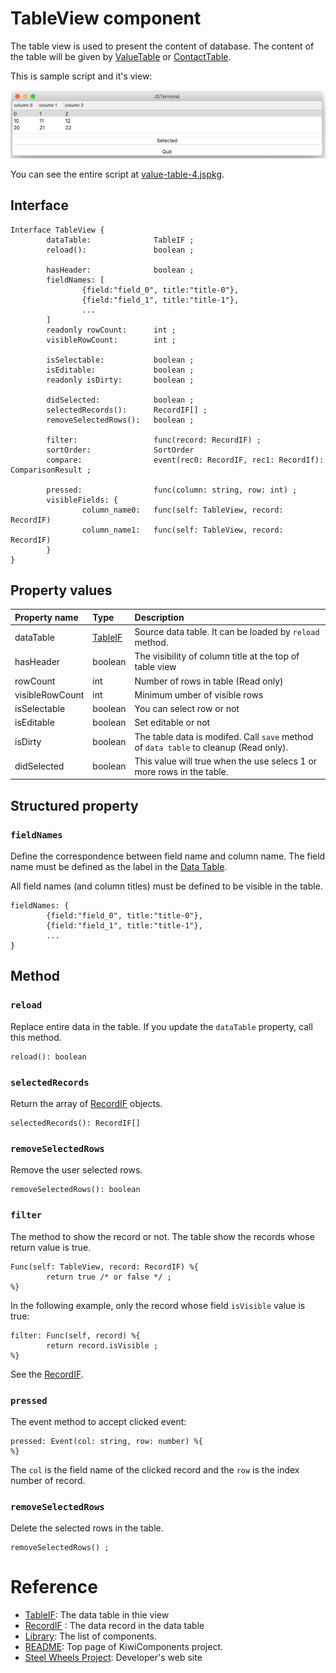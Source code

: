 # TableView component
The table view is used to present the content of database. 
The content of the table will be given by [ValueTable](https://github.com/steelwheels/KiwiScript/blob/master/KiwiLibrary/Document/Class/ValueTable.md) or
[ContactTable](https://github.com/steelwheels/KiwiScript/blob/master/KiwiLibrary/Document/Class/ContactTable.md).

This is sample script and it's view:

![Table View](./Images/table-view.png)

You can see the entire script at [value-table-4.jspkg](https://github.com/steelwheels/JSTerminal/tree/master/Resource/Sample/value-table-4.jspkg).

## Interface
````
Interface TableView {
        dataTable:              TableIF ;
        reload():               boolean ;

        hasHeader:              boolean ;
        fieldNames: [
                {field:"field_0", title:"title-0"},
                {field:"field_1", title:"title-1"},
                ...
        ]
        readonly rowCount:      int ;
        visibleRowCount:        int ;

        isSelectable:           boolean ;
        isEditable:             boolean ;
        readonly isDirty:       boolean ;

        didSelected:            boolean ;
        selectedRecords():      RecordIF[] ;
        removeSelectedRows():   boolean ;
       
        filter:                 func(record: RecordIF) ;
        sortOrder:              SortOrder
        compare:                event(rec0: RecordIF, rec1: RecordIf): ComparisonResult ;

        pressed:                func(column: string, row: int) ;
        visibleFields: {
                column_name0:   func(self: TableView, record: RecordIF)
                column_name1:   func(self: TableView, record: RecordIF)
        }
}
````

## Property values
|Property name  |Type   |Description        |
|:--            |:--    |:--                | 
|dataTable      |[TableIF](https://github.com/steelwheels/KiwiScript/blob/master/KiwiLibrary/Document/Class/Table.md)  |Source data table. It can be loaded by `reload` method. |
|hasHeader      |boolean   |The visibility of column title at the top of table view|
|rowCount       |int    |Number of rows in table (Read only)|
|visibleRowCount |int    |Minimum umber of visible rows|
|isSelectable   |boolean |You can select row or not |
|isEditable     |boolean |Set editable or not |
|isDirty        |boolean |The table data is modifed. Call `save` method of `data table` to cleanup (Read only). |
|didSelected    |boolean |This value will true when the use selecs 1 or more rows in the table. |


## Structured property

### `fieldNames`
Define the correspondence between field name and column name. The field name must be defined as the label in the [Data Table](https://github.com/steelwheels/Coconut/blob/master/CoconutData/Source/Data/CNTable.swifts).

All field names (and column titles) must be defined to be visible in the table.

````
fieldNames: {
        {field:"field_0", title:"title-0"},
        {field:"field_1", title:"title-1"},
        ...
}
````

## Method

### `reload`
Replace entire data in the table. If you update the `dataTable` property, call this method.
```
reload(): boolean
```

### `selectedRecords`
Return the array of [RecordIF](https://github.com/steelwheels/KiwiScript/blob/master/KiwiLibrary/Document/Class/Record.md) objects. 
````
selectedRecords(): RecordIF[]
````

### `removeSelectedRows`
Remove the user selected rows.
````
removeSelectedRows(): boolean
````

### `filter`
The method to show the record or not. The table show the records whose return value is true.

````
Func(self: TableView, record: RecordIF) %{
        return true /* or false */ ;
%}
````

In the following example, only the record
whose field `isVisible` value is true:
````
filter: Func(self, record) %{
        return record.isVisible ;
%}
````

 See the [RecordIF](https://github.com/steelwheels/KiwiScript/blob/master/KiwiLibrary/Document/Class/Record.md).

### `pressed`
The event method to accept clicked event:
````
pressed: Event(col: string, row: number) %{
%}
````
The `col` is the field name of the clicked record and the `row` is the index number of record.

### `removeSelectedRows`
Delete the selected rows in the table.
`````
removeSelectedRows() ;
`````

# Reference
* [TableIF](https://github.com/steelwheels/KiwiScript/blob/master/KiwiLibrary/Document/Class/Table.md): The data table in thie view 
* [RecordIF](https://github.com/steelwheels/KiwiScript/blob/master/KiwiLibrary/Document/Class/Record.md) : The data record in the data table
* [Library](https://github.com/steelwheels/KiwiCompnents/blob/master/Document/Library.md): The list of components. 
* [README](https://github.com/steelwheels/KiwiCompnents): Top page of KiwiComponents project.
* [Steel Wheels Project](https://steelwheels.github.io): Developer's web site

